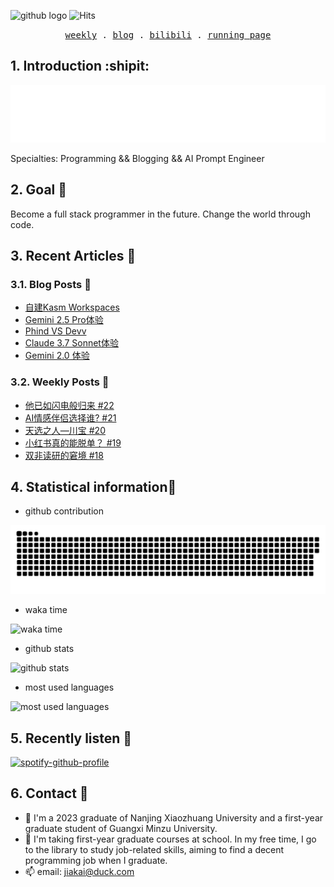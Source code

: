 ![github logo](https://img.shields.io/badge/github-real--jiakai-lightgrey?logo=github)
![Hits](https://hits.gujiakai.top/github.svg?action=hit&count_bg=%2396BFF9&title_bg=%23222222&title=Visits&edge_flat=false)

<p align="center">
  <samp>
    <a href="https://gujiakai.top">weekly</a> .
    <a href="https://blog.gujiakai.top">blog</a> .
    <a href="https://space.bilibili.com/488592525">bilibili</a> .
    <a href="https://run.gujiakai.top">running page</a>
  </samp>
</p>

## 1. Introduction :shipit:

![hello i am jaya](https://raw.githubusercontent.com/real-jiakai/real-jiakai/main/assets/hello-im-jaya.svg)

Specialties: Programming && Blogging && AI Prompt Engineer

## 2. Goal 🚩

Become a full stack programmer in the future.
Change the world through code.

## 3. Recent Articles 📝

### 3.1. Blog Posts 📄

<!-- BLOG-POST-LIST:START -->
- [自建Kasm Workspaces](https://blog.gujiakai.top/2025/03/self-hosted-kasm-workspaces/)
- [Gemini 2.5 Pro体验](https://blog.gujiakai.top/2025/03/gemini-2-5-pro-experience/)
- [Phind VS Devv](https://blog.gujiakai.top/2025/03/phind-vs-devv/)
- [Claude 3.7 Sonnet体验](https://blog.gujiakai.top/2025/02/claude-3-7-sonnet-experience/)
- [Gemini 2.0 体验](https://blog.gujiakai.top/2025/02/gemini-2-0-experience/)
<!-- BLOG-POST-LIST:END -->

### 3.2. Weekly Posts 📄

<!-- WEEKLY-POST-LIST:START -->
- [他已如闪电般归来 #22](https://gujiakai.top/2025/01/weekly-issue-22)
- [AI情感伴侣选择谁? #21](https://gujiakai.top/2024/09/weekly-issue-21)
- [天选之人—川宝 #20](https://gujiakai.top/2024/07/weekly-issue-20)
- [小红书真的能脱单？ #19](https://gujiakai.top/2024/06/weekly-issue-19)
- [双非读研的窘境 #18](https://gujiakai.top/2024/05/weekly-issue-18)
<!-- WEEKLY-POST-LIST:END -->

## 4. Statistical information📜

- github contribution

![github contribution](https://raw.githubusercontent.com/real-jiakai/real-jiakai/output/github-contribution-grid-snake.svg)

- waka time

![waka time](https://wakatime.com/share/@Jaya/b277c128-2898-4b50-a06b-80e5e93e642d.svg)

- github stats

![github stats](https://github-readme-stats-jiakai.vercel.app/api?username=real-jiakai&count_private=true&show_icons=true&theme=radical)

- most used languages

![most used languages](https://github-readme-stats-jiakai.vercel.app/api/top-langs/?username=real-jiakai&theme=radical)

## 5. Recently listen 🎵

[![spotify-github-profile](https://spotify-github-profile.kittinanx.com/api/view?uid=31xulne5z45q3wqlwgogsrxcsgg4&cover_image=true&theme=default&show_offline=false&background_color=121212&interchange=false)](https://github.com/kittinan/spotify-github-profile)

## 6. Contact 📧

- 🔭 I'm a 2023 graduate of Nanjing Xiaozhuang University and a first-year graduate student of Guangxi Minzu University.
- 🌱 I'm taking first-year graduate courses at school. In my free time, I go to the library to study job-related skills, aiming to find a decent programming job when I graduate.
- 📫 email: jiakai@duck.com
